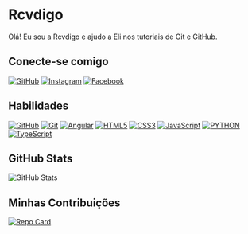 # Rcvdigo
Olá! Eu sou a Rcvdigo e ajudo a Eli nos tutoriais de Git e GitHub.

## Conecte-se comigo
[![GitHub](https://img.shields.io/badge/GitHub-fff?style=for-the-badge&logo=github&logoColor=black)](https://github.com/rcvdigo) [![Instagram](https://img.shields.io/badge/Instagram-FFF?style=for-the-badge&logo=instagram)](https://www.instagram.com/rcvdigo) [![Facebook](https://img.shields.io/badge/Facebook-fff?style=for-the-badge&logo=facebook)](https://www.facebook.com/rodrigo.vera.12)


## Habilidades
[![GitHub](https://img.shields.io/badge/GitHub-fff?style=for-the-badge&logo=github&logoColor=black)](https://docs.github.com) [![Git](https://img.shields.io/badge/Git-fff?style=for-the-badge&logo=git)](https://git-scm.com/doc) [![Angular](https://img.shields.io/badge/Angular-fff?style=for-the-badge&logo=angular&logoColor=ff0000)](https://angular.io/docs) [![HTML5](https://img.shields.io/badge/Html5-fff?style=for-the-badge&logo=html5&logoColor=f5480e)](https://www.w3schools.com/html) [![CSS3](https://img.shields.io/badge/Css3-fff?style=for-the-badge&logo=css3&logoColor=003cff)](https://www.w3schools.com/css) 
[![JavaScript](https://img.shields.io/badge/JavaScript-fff?style=for-the-badge&logo=JavaScript)](#) [![PYTHON](https://img.shields.io/badge/Python-fff?style=for-the-badge&logo=python)](https://docs.python.org/3/) 
[![TypeScript](https://img.shields.io/badge/TypeScript-fff?style=for-the-badge&logo=typescript)](https://www.typescriptlang.org/docs)

## GitHub Stats
![GitHub Stats](https://github-readme-stats.vercel.app/api?username=rcvdigo&theme=transparent&bg_color=fff&border_color=000000&title_color=blue&text_color=000&show_icons=true&hide_title=true&hide=stars)

## Minhas Contribuições
[![Repo Card](https://github-readme-stats.vercel.app/api/pin/?username=rcvdigo&repo=dio-lab-open-source&bg_color=fff&border_color=000000&show_icons=true)](https://github.com/rcvdigo/dio-lab-open-source)